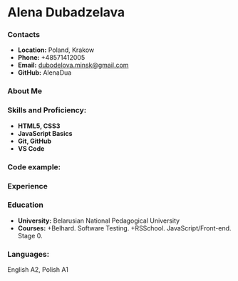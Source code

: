 # Alena Dubadzelava # 

### Contacts ###
- **Location:** Poland, Krakow
- **Phone:** +48571412005
- **Email:** dubodelova.minsk@gmail.com
- **GitHub:** AlenaDua

### About Me ###

### Skills and Proficiency: ###
- **HTML5, CSS3**
- **JavaScript Basics**
- **Git, GitHub**
- **VS Code**

### Code example: ###

### Experience ###

### Education ###

- **University:** Belarusian National Pedagogical University
- **Courses:**
+Belhard. Software Testing.
+RSSchool. JavaScript/Front-end. Stage 0.


### Languages: ###
English A2,
Polish A1
